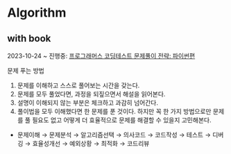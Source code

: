 # Algorithm
## with book
2023-10-24 ~ 진행중: [프로그래머스 코딩테스트 문제풀이 전략: 파이썬편](https://github.com/gilbutITbook/080338) 

문제 푸는 방법
1. 문제를 이해하고 스스로 풀어보는 시간을 갖는다.
2. 문제를 모두 풀었다면, 과정을 되짚으면서 해설을 읽어본다.
3. 설명이 이해되지 않는 부분은 체크하고 과감히 넘어간다.
4. 풀이법을 모두 이해했다면 한 문제를 푼 것이다.
   하지만 꼭 한 가지 방법으로만 문제를 풀 필요도 없고 어떻게 더 효율적으로 문제를 해결할 수 있을지 고민해본다.
- 문제이해 → 문제분석 → 알고리즘선택 → 의사코드 → 코드작성 → 테스트 → 디버깅 → 효율성개선 → 예외상황 → 최적화 → 코드리뷰
